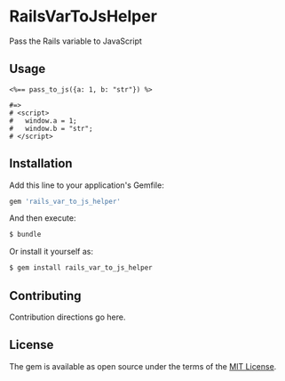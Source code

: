 # RailsVarToJsHelper
Pass the Rails variable to JavaScript

## Usage
```
<%== pass_to_js({a: 1, b: "str"}) %>

#=> 
# <script>
#   window.a = 1;
#   window.b = "str";
# </script>
```

## Installation
Add this line to your application's Gemfile:

```ruby
gem 'rails_var_to_js_helper'
```

And then execute:
```bash
$ bundle
```

Or install it yourself as:
```bash
$ gem install rails_var_to_js_helper
```

## Contributing
Contribution directions go here.

## License
The gem is available as open source under the terms of the [MIT License](https://opensource.org/licenses/MIT).
